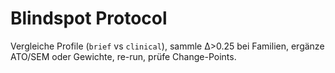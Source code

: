 # Blindspot Protocol
Vergleiche Profile (`brief` vs `clinical`), sammle Δ>0.25 bei Familien, ergänze ATO/SEM oder Gewichte, re-run, prüfe Change-Points.